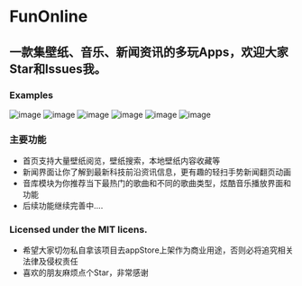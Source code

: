 # FunOnline

## 一款集壁纸、音乐、新闻资讯的多玩Apps，欢迎大家Star和lssues我。
 
 ### Examples
![image](https://github.com/tj812215542/FunOnline/blob/master/FunOnline/ScreenImages/home.png) 
![image](https://github.com/tj812215542/FunOnline/blob/master/FunOnline/ScreenImages/news.png)
![image](https://github.com/tj812215542/FunOnline/blob/master/FunOnline/ScreenImages/music1.png)
![image](https://github.com/tj812215542/FunOnline/blob/master/FunOnline/ScreenImages/music2.png)
![image](https://github.com/tj812215542/FunOnline/blob/master/FunOnline/ScreenImages/music3.png)
![image](https://github.com/tj812215542/FunOnline/blob/master/FunOnline/ScreenImages/mine.png)

### 主要功能
* 首页支持大量壁纸阅览，壁纸搜索，本地壁纸内容收藏等<br>
* 新闻界面让你了解到最新科技前沿资讯信息，更有趣的轻扫手势新闻翻页动画<br>
* 音库模块为你推荐当下最热门的歌曲和不同的歌曲类型，炫酷音乐播放界面和功能<br>
* 后续功能继续完善中....<br>

### Licensed under the MIT licens.
* 希望大家切勿私自拿该项目去appStore上架作为商业用途，否则必将追究相关法律及侵权责任<br>
* 喜欢的朋友麻烦点个Star，非常感谢<br>
